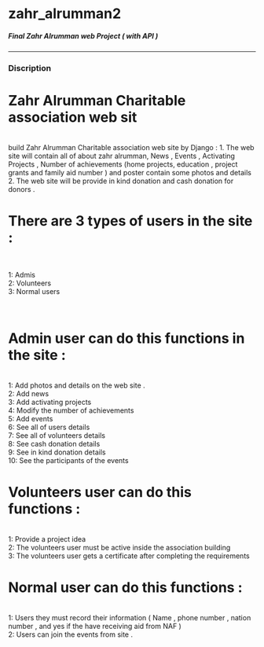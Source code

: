 # zahr_alrumman2
<h5>Final Zahr Alrumman web Project ( with API )</h5>

<hr>

<h3>Discription</h3>

<h1>Zahr Alrumman Charitable   association web sit</h1>
<br>
build Zahr Alrumman Charitable association web site by Django :
   1. The web site will contain all of about zahr alrumman, News , Events , Activating Projects , Number of achievements (home projects, education , project grants and family aid number )  and poster contain  some photos and details 
   <br>
    2. The web site will be provide in kind donation and cash donation for donors .
<br>

<h1>There are 3 types of users in the site :</h1>
<br>

 1:  Admis 
<br>
 2:  Volunteers
<br>
 3:  Normal users 

<br>
<h1>Admin user can do this functions in the site :</h1>
<br>
1: Add photos and details on the web site .
<br>
2: Add news 
<br>
3: Add activating projects
<br>
4: Modify the number of achievements
<br>
5: Add events 
<br>
6: See all of users details
<br>
7: See all of volunteers details 
<br>
8: See cash donation details
<br>
9: See in kind donation details 
<br>
10: See the participants of the events 
<br>

<h1>Volunteers user can do this functions :</h1>
<br>
1: Provide a project idea 
<br>
2: The volunteers user must be active inside the association building
<br>
3: The volunteers user gets a certificate after completing the requirements 
<br>


<h1>Normal user can do this functions :</h1>
<br>
1: Users they must record their information ( Name , phone number , nation number , and yes if the have receiving aid from NAF )   
<br>
2: Users can join the events from site .
